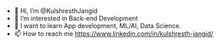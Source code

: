 - 👋 Hi, I’m @KulshresthJangid
- 👀 I’m interested in Back-end Development
- 🌱 I want to learn App development, ML/AI, Data Science.
- 📫 How to reach me https://www.linkedin.com/in/kulshresth-jangid/


<!---
KulshresthJangid/KulshresthJangid is a ✨ special ✨ repository because its `README.md` (this file) appears on your GitHub profile.
You can click the Preview link to take a look at your changes.
--->
